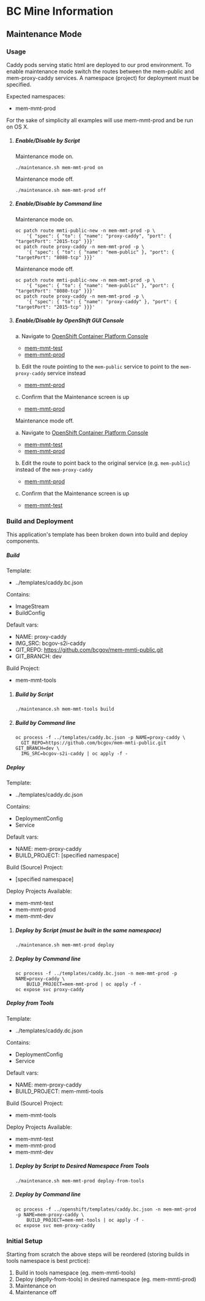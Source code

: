 # BC Mine Information

## Maintenance Mode

### Usage

Caddy pods serving static html are deployed to our prod environment. To enable maintenance mode switch the routes between the mem-public and mem-proxy-caddy services.  A namespace (project) for deployment must be specified.

Expected namespaces:

* mem-mmt-prod

For the sake of simplicity all examples will use mem-mmt-prod and be run on OS X.

1. ##### Enable/Disable by Script

    Maintenance mode on.

    ```
    ./maintenance.sh mem-mmt-prod on
    ```

    Maintenance mode off.

    ```
    ./maintenance.sh mem-mmt-prod off
    ```

2. ##### Enable/Disable by Command line

    Maintenance mode on.

    ```
    oc patch route mmti-public-new -n mem-mmt-prod -p \
        '{ "spec": { "to": { "name": "proxy-caddy", "port": { "targetPort": "2015-tcp" }}}'
    oc patch route proxy-caddy -n mem-mmt-prod -p \
        '{ "spec": { "to": { "name": "mem-public" }, "port": { "targetPort": "8080-tcp" }}}'
    ```

    Maintenance mode off.

    ```
    oc patch route mmti-public-new -n mem-mmt-prod -p \
        '{ "spec": { "to": { "name": "mem-public" }, "port": { "targetPort": "8080-tcp" }}}'
    oc patch route proxy-caddy -n mem-mmt-prod -p \
        '{ "spec": { "to": { "name": "proxy-caddy" }, "port": { "targetPort": "2015-tcp" }}}'
    ```

3. ##### Enable/Disable by OpenShift GUI Console

    a. Navigate to [OpenShift Container Platform Console](https://console.pathfinder.gov.bc.ca:8443/console/)
    - [mem-mmt-test](https://console.pathfinder.gov.bc.ca:8443/console/project/mem-mmt-test/browse/routes)
    - [mem-mmt-prod](https://console.pathfinder.gov.bc.ca:8443/console/project/mem-mmt-prod/browse/routes)

    b. Edit the route pointing to the `mem-public` service to point to the `mem-proxy-caddy` service instead
    - [mem-mmt-prod](https://console.pathfinder.gov.bc.ca:8443/console/project/mem-mmt-prod/edit/routes/mmti-public-new)

    c. Confirm that the Maintenance screen is up
    - [mem-mmt-prod](http://mines.nrs.gov.bc.ca/)

    Maintenance mode off.

    a. Navigate to [OpenShift Container Platform Console](https://console.pathfinder.gov.bc.ca:8443/console/)
    - [mem-mmt-test](https://console.pathfinder.gov.bc.ca:8443/console/project/mem-mmt-test/browse/routes)
    - [mem-mmt-prod](https://console.pathfinder.gov.bc.ca:8443/console/project/mem-mmt-prod/browse/routes)

    b. Edit the route to point back to the original service (e.g. `mem-public`) instead of the `mem-proxy-caddy`
    - [mem-mmt-prod](https://console.pathfinder.gov.bc.ca:8443/console/project/mem-mmt-prod/edit/routes/mmti-public-new)

    c. Confirm that the Maintenance screen is up
    - [mem-mmt-test](http://mines.nrs.gov.bc.ca/)

### Build and Deployment

This application's template has been broken down into build and deploy components.

##### Build

Template:

* ../templates/caddy.bc.json

Contains:

* ImageStream
* BuildConfig

Default vars:

* NAME: proxy-caddy
* IMG_SRC: bcgov-s2i-caddy
* GIT_REPO: https://github.com/bcgov/mem-mmti-public.git
* GIT_BRANCH: dev

Build Project:

* mem-mmt-tools


1. ##### Build by Script

    ```
    ./maintenance.sh mem-mmt-tools build
    ```

2. ##### Build by Command line

    ```
    oc process -f ../templates/caddy.bc.json -p NAME=proxy-caddy \
      GIT_REPO=https://github.com/bcgov/mem-mmti-public.git GIT_BRANCH=dev \
      IMG_SRC=bcgov-s2i-caddy | oc apply -f -

    ```

##### Deploy

Template:

* ../templates/caddy.dc.json

Contains:

* DeploymentConfig
* Service

Default vars:

* NAME: mem-proxy-caddy
* BUILD_PROJECT: [specified namespace]

Build (Source) Project:

* [specified namespace]

Deploy Projects Available:

* mem-mmt-test
* mem-mmt-prod
* mem-mmt-dev


1. ##### Deploy by Script (must be built in the same namespace)

    ```
    ./maintenance.sh mem-mmt-prod deploy
    ```

2. ##### Deploy by Command line

    ```
    oc process -f ../templates/caddy.bc.json -n mem-mmt-prod -p NAME=proxy-caddy \
        BUILD_PROJECT=mem-mmt-prod | oc apply -f -
    oc expose svc proxy-caddy
    ```

##### Deploy from Tools

Template:

* ../templates/caddy.dc.json

Contains:

* DeploymentConfig
* Service

Default vars:

* NAME: mem-proxy-caddy
* BUILD_PROJECT: mem-mmti-tools

Build (Source) Project:

* mem-mmt-tools

Deploy Projects Available:

* mem-mmt-test
* mem-mmt-prod
* mem-mmt-dev


1. ##### Deploy by Script to Desired Namespace From Tools

    ```
    ./maintenance.sh mem-mmt-prod deploy-from-tools
    ```

2. ##### Deploy by Command line

    ```
    oc process -f ../openshift/templates/caddy.bc.json -n mem-mmt-prod -p NAME=mem-proxy-caddy \
        BUILD_PROJECT=mem-mmt-tools | oc apply -f -
    oc expose svc mem-proxy-caddy
    ```

### Initial Setup

Starting from scratch the above steps will be reordered (storing builds in tools namespace is best prctice):

1. Build in tools namespace (eg. mem-mmti-tools)
2. Deploy (deplly-from-tools) in desired namespace (eg. mem-mmti-prod)
3. Maintenance on
4. Maintenance off
